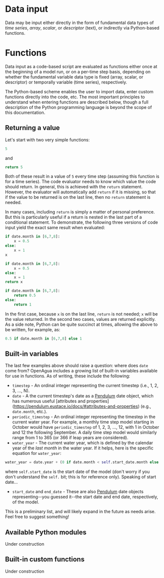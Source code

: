 # Data input

Data may be input either directly in the form of fundamental data types of *time series*, *array*, *scalar*, or *descriptor* (text), or indirectly via Python-based functions.

# Functions

Data input as a code-based script are evaluated as functions either once at the beginning of a model run, or on a per-time step basis, depending on whether the fundamental variable data type is fixed (array, scalar, or descriptor) or temporally variable (time series), respectively.

The Python-based scheme enables the user to import data, enter custom functions directly into the code, etc. The most important principles to understand when entering functions are described below, though a full description of the Python programming language is beyond the scope of this documentation.

## Returning a value

Let's start with two very simple functions:
```python
5
```
and
```python
return 5
```

Both of these result in a value of `5` every time step (assuming this function is for a time series). The code evaluator needs to know which value the code should return. In general, this is achieved with the `return` statement. 
However, the evaluator will automatically add `return` if it is missing, so that if the value to be returned is on the last line, then no `return` statement is needed.

In many cases, including `return` is simply a matter of personal preference. But this is particularly useful if a return is nested in the last part of a conditional statement. To demonstrate, the following three versions of code input yield the exact same result when evaluated:

```python
if date.month in [6,7,8]:
    x = 0.5
else:
    x = 1
x
```

```python
if date.month in [6,7,8]:
    x = 0.5
else:
    x = 1
return x
```

```python
if date.month in [6,7,8]:
    return 0.5
else:
    return 1
```

In the first case, because `x` is on the last line, `return` is not needed; `x` will be the value returned. In the second two cases, values are returned explicitly. As a side note, Python can be quite succinct at times, allowing the above to be written, for example, as:
```python
0.5 if date.month in [6,7,8] else 1
```

## Built-in variables

The last few examples above should raise a question: where does `date` come from? OpenAgua includes a growing list of built-in variables available for use in functions. As of writing, these include the following:

* `timestep` - An ordinal integer representing the current timestep (i.e., 1, 2, 3, ..., N).
* `date` - A the current timestep's date as a [Pendulum](https://pendulum.eustace.io) date object, which has numerous useful [attributes and properties] (https://pendulum.eustace.io/docs/#attributes-and-properties) (e.g., `date.month`, etc.).
* `periodic_timestep` - An ordinal integer representing the timestep in the current water year. For example, a monthly time step model starting in October would have `periodic_timestep` of 1, 2, 3, ..., 12, with 1 in October and 12 the following September. A daily time step model would similarly range from 1 to 365 (or 366 if leap years are considered).
* `water_year` - The current water year, which is defined by the calendar year of the *last month* in the water year. If it helps, here is the specific equation for `water_year`:
```python
water_year = date.year + (0 if date.month < self.start_date.month else 1)
```
where `self.start_date` is the start date of the model (don't worry if you don't understand the `self.` bit; this is for reference only). Speaking of start date...
* `start_date` and `end_date` - These are also [Pendulum](https://pendulum.eustace.io) date objects representing--you guessed it--the start date and end date, respectively, of the model.

This is a preliminary list, and will likely expand in the future as needs arise. Feel free to suggest something!

## Available Python modules

Under construction

## Built-in custom functions

Under construction
